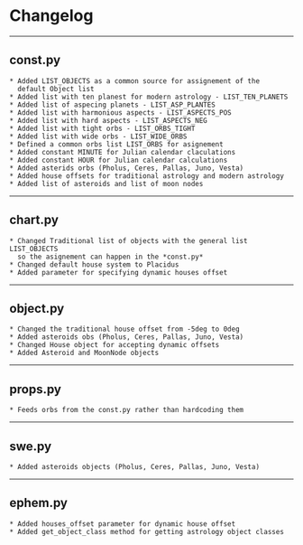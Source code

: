 # Changelog
---
## const.py
    * Added LIST_OBJECTS as a common source for assignement of the
      default Object list
    * Added list with ten planest for modern astrology - LIST_TEN_PLANETS
    * Added list of aspecing planets - LIST_ASP_PLANTES
    * Added list with harmonious aspects - LIST_ASPECTS_POS
    * Added list with hard aspects - LIST_ASPECTS_NEG
    * Added list with tight orbs - LIST_ORBS_TIGHT
    * Added list with wide orbs - LIST_WIDE_ORBS
    * Defined a common orbs list LIST_ORBS for asignement
    * Added constant MINUTE for Julian calendar claculations
    * Added constant HOUR for Julian calendar calculations
    * Added asterids orbs (Pholus, Ceres, Pallas, Juno, Vesta)
    * Added house offsets for traditional astrology and modern astrology
    * Added list of asteroids and list of moon nodes

---
## chart.py
    * Changed Traditional list of objects with the general list LIST_OBJECTS
      so the asignement can happen in the *const.py*
    * Changed default house system to Placidus 
    * Added parameter for specifying dynamic houses offset
---
## object.py
    * Changed the traditional house offset from -5deg to 0deg
    * Added asteroids obs (Pholus, Ceres, Pallas, Juno, Vesta)
    * Changed House object for accepting dynamic offsets
    * Added Asteroid and MoonNode objects

---
## props.py
    * Feeds orbs from the const.py rather than hardcoding them
    
---
## swe.py
    * Added asteroids objects (Pholus, Ceres, Pallas, Juno, Vesta)
---
## ephem.py
    * Added houses_offset parameter for dynamic house offset
    * Added get_object_class method for getting astrology object classes
    